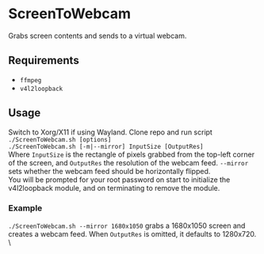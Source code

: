 # ScreenToWebcam
Grabs screen contents and sends to a virtual webcam.
## Requirements
- `ffmpeg`
- `v4l2loopback`
## Usage
Switch to Xorg/X11 if using Wayland. Clone repo and run script \
`./ScreenToWebcam.sh [options]` \
`./ScreenToWebcam.sh [-m|--mirror] InputSize [OutputRes]` \
Where `InputSize` is the rectangle of pixels grabbed from the top-left corner of the screen, and `OutputRes` the resolution of the webcam feed. `--mirror` sets whether the webcam feed should be horizontally flipped. \
You will be prompted for your root password on start to initialize the v4l2loopback module, and on terminating to remove the module.
### Example
`./ScreenToWebcam.sh --mirror 1680x1050` grabs a 1680x1050 screen and creates a webcam feed. When `OutputRes` is omitted, it defaults to 1280x720. \
